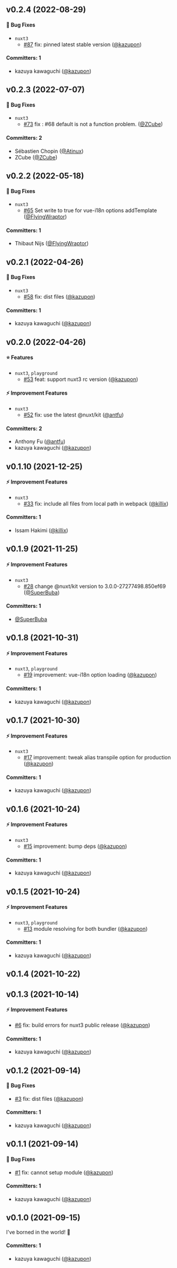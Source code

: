 ## v0.2.4 (2022-08-29)

#### :bug: Bug Fixes

- `nuxt3`
  - [#87](https://github.com/intlify/nuxt3/pull/87) fix: pinned latest stable version ([@kazupon](https://github.com/kazupon))

#### Committers: 1

- kazuya kawaguchi ([@kazupon](https://github.com/kazupon))

## v0.2.3 (2022-07-07)

#### :bug: Bug Fixes

- `nuxt3`
  - [#73](https://github.com/intlify/nuxt3/pull/73) fix : #68 default is not a function problem. ([@ZCube](https://github.com/ZCube))

#### Committers: 2

- Sébastien Chopin ([@Atinux](https://github.com/Atinux))
- ZCube ([@ZCube](https://github.com/ZCube))

## v0.2.2 (2022-05-18)

#### :bug: Bug Fixes

- `nuxt3`
  - [#65](https://github.com/intlify/nuxt3/pull/65) Set write to true for vue-i18n options addTemplate ([@FlyingWraptor](https://github.com/FlyingWraptor))

#### Committers: 1

- Thibaut Nijs ([@FlyingWraptor](https://github.com/FlyingWraptor))

## v0.2.1 (2022-04-26)

#### :bug: Bug Fixes

- `nuxt3`
  - [#58](https://github.com/intlify/nuxt3/pull/58) fix: dist files ([@kazupon](https://github.com/kazupon))

#### Committers: 1

- kazuya kawaguchi ([@kazupon](https://github.com/kazupon))

## v0.2.0 (2022-04-26)

#### :star: Features

- `nuxt3`, `playground`
  - [#53](https://github.com/intlify/nuxt3/pull/53) feat: support nuxt3 rc version ([@kazupon](https://github.com/kazupon))

#### :zap: Improvement Features

- `nuxt3`
  - [#52](https://github.com/intlify/nuxt3/pull/52) fix: use the latest @nuxt/kit ([@antfu](https://github.com/antfu))

#### Committers: 2

- Anthony Fu ([@antfu](https://github.com/antfu))
- kazuya kawaguchi ([@kazupon](https://github.com/kazupon))

## v0.1.10 (2021-12-25)

#### :zap: Improvement Features

- `nuxt3`
  - [#33](https://github.com/intlify/nuxt3/pull/33) fix: include all files from local path in webpack ([@killix](https://github.com/killix))

#### Committers: 1

- Issam Hakimi ([@killix](https://github.com/killix))

## v0.1.9 (2021-11-25)

#### :zap: Improvement Features

- `nuxt3`
  - [#28](https://github.com/intlify/nuxt3/pull/28) change @nuxt/kit version to 3.0.0-27277498.850ef69 ([@SuperBuba](https://github.com/SuperBuba))

#### Committers: 1

- [@SuperBuba](https://github.com/SuperBuba)

## v0.1.8 (2021-10-31)

#### :zap: Improvement Features

- `nuxt3`, `playground`
  - [#19](https://github.com/intlify/nuxt3/pull/19) improvement: vue-i18n option loading ([@kazupon](https://github.com/kazupon))

#### Committers: 1

- kazuya kawaguchi ([@kazupon](https://github.com/kazupon))

## v0.1.7 (2021-10-30)

#### :zap: Improvement Features

- `nuxt3`
  - [#17](https://github.com/intlify/nuxt3/pull/17) improvement: tweak alias transpile option for production ([@kazupon](https://github.com/kazupon))

#### Committers: 1

- kazuya kawaguchi ([@kazupon](https://github.com/kazupon))

## v0.1.6 (2021-10-24)

#### :zap: Improvement Features

- `nuxt3`
  - [#15](https://github.com/intlify/nuxt3/pull/15) improvement: bump deps ([@kazupon](https://github.com/kazupon))

#### Committers: 1

- kazuya kawaguchi ([@kazupon](https://github.com/kazupon))

## v0.1.5 (2021-10-24)

#### :zap: Improvement Features

- `nuxt3`, `playground`
  - [#13](https://github.com/intlify/nuxt3/pull/13) module resolving for both bundler ([@kazupon](https://github.com/kazupon))

#### Committers: 1

- kazuya kawaguchi ([@kazupon](https://github.com/kazupon))

## v0.1.4 (2021-10-22)

## v0.1.3 (2021-10-14)

#### :zap: Improvement Features

- [#6](https://github.com/intlify/nuxt3/pull/6) fix: build errors for nuxt3 public release ([@kazupon](https://github.com/kazupon))

#### Committers: 1

- kazuya kawaguchi ([@kazupon](https://github.com/kazupon))

## v0.1.2 (2021-09-14)

#### :bug: Bug Fixes

- [#3](https://github.com/intlify/nuxt3/pull/3) fix: dist files ([@kazupon](https://github.com/kazupon))

#### Committers: 1

- kazuya kawaguchi ([@kazupon](https://github.com/kazupon))

## v0.1.1 (2021-09-14)

#### :bug: Bug Fixes

- [#1](https://github.com/intlify/nuxt3/pull/1) fix: cannot setup module ([@kazupon](https://github.com/kazupon))

#### Committers: 1

- kazuya kawaguchi ([@kazupon](https://github.com/kazupon))

## v0.1.0 (2021-09-15)

I've borned in the world! :tada:

#### Committers: 1

- kazuya kawaguchi ([@kazupon](https://github.com/kazupon))
